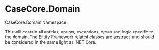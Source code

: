 # CaseCore.Domain
CaseCore.Domain Namespace

This will contain all entities, enums, exceptions, types and logic specific to the domain. The Entity Framework related classes are abstract, and should be considered in the same light as .NET Core.
